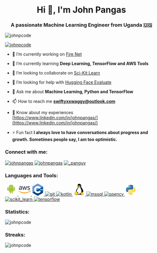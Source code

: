 <h1 align="center">Hi 👋, I'm John Pangas</h1>
<h3 align="center">A passionate Machine Learning Engineer from Uganda 🇺🇬</h3>

<p align="left"> <img src="https://komarev.com/ghpvc/?username=johnpcode&label=Profile%20views&color=0e75b6&style=flat" alt="johnpcode" /> </p>

<p align="left"> <a href="https://github.com/ryo-ma/github-profile-trophy"><img src="https://github-profile-trophy.vercel.app/?username=johnpcode" alt="johnpcode" /></a> </p>

- 🔭 I’m currently working on [Fire Net](https://github.com/JohnPCode/AI-Projects/tree/main/Fire_Detection)

- 🌱 I’m currently learning **Deep Learning, TensorFlow and AWS Tools**

- 👯 I’m looking to collaborate on [Sci-Kit Learn](https://github.com/scikit-learn/scikit-learn)

- 🤝 I’m looking for help with [Hugging Face Evaluate](https://github.com/huggingface/evaluate)

- 💬 Ask me about **Machine Learning, Python and TensorFlow**

- 📫 How to reach me **swiftyxswaggy@outlook.com**

- 📄 Know about my experiences [https://www.linkedin.com/in/johnpangas/](https://www.linkedin.com/in/johnpangas/)

- ⚡ Fun fact **I always love to have conversations about progress and growth. Sometimes people say, I am too optimistic.**

<h3 align="left">Connect with me:</h3>
<p align="left">
<a href="https://twitter.com/johnpangas" target="blank"><img align="center" src="https://raw.githubusercontent.com/rahuldkjain/github-profile-readme-generator/master/src/images/icons/Social/twitter.svg" alt="johnpangas" height="30" width="40" /></a>
<a href="https://linkedin.com/in/johnpangas" target="blank"><img align="center" src="https://raw.githubusercontent.com/rahuldkjain/github-profile-readme-generator/master/src/images/icons/Social/linked-in-alt.svg" alt="johnpangas" height="30" width="40" /></a>
<a href="https://instagram.com/_panguy" target="blank"><img align="center" src="https://raw.githubusercontent.com/rahuldkjain/github-profile-readme-generator/master/src/images/icons/Social/instagram.svg" alt="_panguy" height="30" width="40" /></a>
</p>

<h3 align="left">Languages and Tools:</h3>
<p align="left"> <a href="https://developer.android.com" target="_blank" rel="noreferrer"> <img src="https://raw.githubusercontent.com/devicons/devicon/master/icons/android/android-original-wordmark.svg" alt="android" width="40" height="40"/> </a> <a href="https://aws.amazon.com" target="_blank" rel="noreferrer"> <img src="https://raw.githubusercontent.com/devicons/devicon/master/icons/amazonwebservices/amazonwebservices-original-wordmark.svg" alt="aws" width="40" height="40"/> </a> <a href="https://www.w3schools.com/cpp/" target="_blank" rel="noreferrer"> <img src="https://raw.githubusercontent.com/devicons/devicon/master/icons/cplusplus/cplusplus-original.svg" alt="cplusplus" width="40" height="40"/> </a> <a href="https://git-scm.com/" target="_blank" rel="noreferrer"> <img src="https://www.vectorlogo.zone/logos/git-scm/git-scm-icon.svg" alt="git" width="40" height="40"/> </a> <a href="https://kotlinlang.org" target="_blank" rel="noreferrer"> <img src="https://www.vectorlogo.zone/logos/kotlinlang/kotlinlang-icon.svg" alt="kotlin" width="40" height="40"/> </a> <a href="https://www.linux.org/" target="_blank" rel="noreferrer"> <img src="https://raw.githubusercontent.com/devicons/devicon/master/icons/linux/linux-original.svg" alt="linux" width="40" height="40"/> </a> <a href="https://www.microsoft.com/en-us/sql-server" target="_blank" rel="noreferrer"> <img src="https://www.svgrepo.com/show/303229/microsoft-sql-server-logo.svg" alt="mssql" width="40" height="40"/> </a> <a href="https://opencv.org/" target="_blank" rel="noreferrer"> <img src="https://www.vectorlogo.zone/logos/opencv/opencv-icon.svg" alt="opencv" width="40" height="40"/> </a> <a href="https://www.python.org" target="_blank" rel="noreferrer"> <img src="https://raw.githubusercontent.com/devicons/devicon/master/icons/python/python-original.svg" alt="python" width="40" height="40"/> </a> <a href="https://scikit-learn.org/" target="_blank" rel="noreferrer"> <img src="https://upload.wikimedia.org/wikipedia/commons/0/05/Scikit_learn_logo_small.svg" alt="scikit_learn" width="40" height="40"/> </a> <a href="https://www.tensorflow.org" target="_blank" rel="noreferrer"> <img src="https://www.vectorlogo.zone/logos/tensorflow/tensorflow-icon.svg" alt="tensorflow" width="40" height="40"/> </a> </p>

<h3 align="left">Statistics:</h3>
<p  align="left"><img src="https://github-readme-stats.vercel.app/api?username=johnpcode&show_icons=true&locale=en" alt="johnpcode" /></p>

<h3 align="left">Streaks:</h3>
<p align="left"><img src="https://github-readme-streak-stats.herokuapp.com/?user=johnpcode&" alt="johnpcode" /></p>

